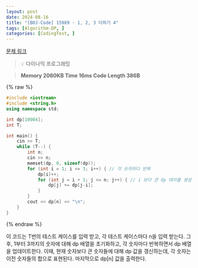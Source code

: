 ```yaml
---
layout: post
date: 2024-08-16
title: "[BOJ-Code] 15989 - 1, 2, 3 더하기 4"
tags: [Algorithm-DP, ]
categories: [CodingTest, ]
---
```


[문제 링크](https://www.acmicpc.net/problem/15989)


> 💡 다이나믹 프로그래밍


> **Memory   2060KB                                   Time   16ms                                Code Length   386B**



{% raw %}
```c++
#include <iostream>
#include <string.h>
using namespace std;

int dp[10004];
int T;

int main() {
	cin >> T;
	while (T--) {
		int n;
		cin >> n;
		memset(dp, 0, sizeof(dp));
		for (int i = 1; i <= 3; i++) { // 각 숫자마다 반복
			dp[i]++;
			for (int j = i + 1; j <= n; j++) { // i 보다 큰 dp 테이블 생성하기
				dp[j] += dp[j-i];
			}
		}
		cout << dp[n] << "\n";
	}
}
```
{% endraw %}



이 코드는 T번의 테스트 케이스를 입력 받고, 각 테스트 케이스마다 n을 입력 받는다. 그 후, 1부터 3까지의 숫자에 대해 dp 배열을 초기화하고, 각 숫자마다 반복하면서 dp 배열을 업데이트한다. 이때, 현재 숫자보다 큰 숫자들에 대해 dp 값을 갱신하는데, 각 숫자는 이전 숫자들의 합으로 표현된다. 마지막으로 dp[n] 값을 출력한다.

